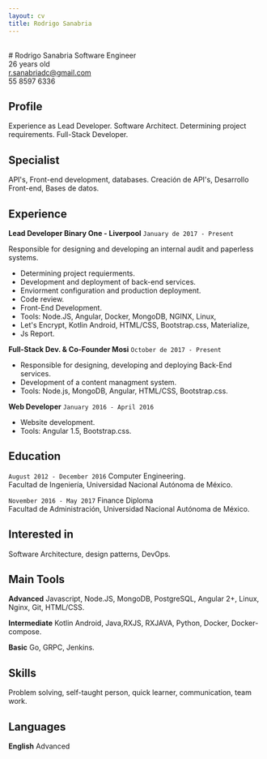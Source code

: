 ```yaml
---
layout: cv
title: Rodrigo Sanabria
---
```

<br>
# Rodrigo Sanabria
Software Engineer
<br>
26 years old
<div id="webaddress">
<a href="r.sanabriadc@gmail.com">r.sanabriadc@gmail.com</a>
</div>
55 8597 6336


## Profile

Experience as Lead Developer. Software Architect. Determining project requirements. Full-Stack Developer.


## Specialist

API's, Front-end development, databases.
Creación de API's, Desarrollo Front-end, Bases de datos.


## Experience

 __Lead Developer  Binary One - Liverpool__ `January de 2017 - Present`
 
Responsible for designing and developing an internal audit and paperless systems. <br>
- Determining project requierments.
- Development and deployment of back-end services.
- Enviorment configuration and production deployment.
- Code review. 
- Front-End Development.
- Tools: Node.JS, Angular, Docker, MongoDB, NGINX, Linux,<br>
- Let's Encrypt, Kotlin Android,  HTML/CSS, Bootstrap.css, Materialize,<br>
- Js Report.
  
 __Full-Stack Dev. & Co-Founder  Mosi__ `October de 2017 - Present`
- Responsible for designing, developing and deploying Back-End services.
- Development of a content managment system.
- Tools: Node.js, MongoDB, Angular, HTML/CSS, Bootstrap.css.

 __Web Developer__ `January 2016 - April 2016`
 
 - Website development.
 - Tools: Angular 1.5, Bootstrap.css.
 
 
## Education

`August 2012 - December 2016`
 Computer Engineering.<br>
 Facultad de Ingeniería, Universidad Nacional Autónoma de México.

`November 2016 - May 2017`
 Finance Diploma<br>
 Facultad de Administración, Universidad Nacional Autónoma de México.
 

## Interested in
Software Architecture, design patterns, DevOps. 


## Main Tools

  __Advanced__  Javascript, Node.JS, MongoDB, PostgreSQL, Angular 2+, Linux, Nginx, Git, HTML/CSS.
  
  __Intermediate__  Kotlin Android, Java,RXJS, RXJAVA, Python, Docker, Docker-compose.
  
  __Basic__  Go, GRPC, Jenkins.
  

## Skills
 Problem solving, self-taught person, quick learner, communication, team work.
 
 
## Languages
__English__  Advanced
 




